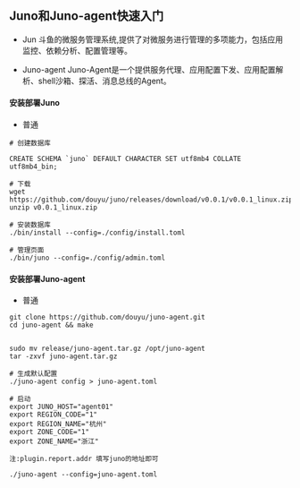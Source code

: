 ## Juno和Juno-agent快速入门
+ Jun
斗鱼的微服务管理系统,提供了对微服务进行管理的多项能力，包括应用监控、依赖分析、配置管理等。

+ Juno-agent
Juno-Agent是一个提供服务代理、应用配置下发、应用配置解析、shell沙箱、探活、消息总线的Agent。

#### 安装部署Juno
+ 普通

```shell
# 创建数据库

CREATE SCHEMA `juno` DEFAULT CHARACTER SET utf8mb4 COLLATE utf8mb4_bin;

# 下载
wget https://github.com/douyu/juno/releases/download/v0.0.1/v0.0.1_linux.zip
unzip v0.0.1_linux.zip

# 安装数据库
./bin/install --config=./config/install.toml

# 管理页面
./bin/juno --config=./config/admin.toml
```

#### 安装部署Juno-agent
+ 普通
```shell
git clone https://github.com/douyu/juno-agent.git
cd juno-agent && make


sudo mv release/juno-agent.tar.gz /opt/juno-agent
tar -zxvf juno-agent.tar.gz

# 生成默认配置
./juno-agent config > juno-agent.toml

# 启动
export JUNO_HOST="agent01"
export REGION_CODE="1"
export REGION_NAME="杭州"
export ZONE_CODE="1"
export ZONE_NAME="浙江"

注:plugin.report.addr 填写juno的地址即可

./juno-agent --config=juno-agent.toml
```